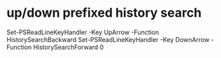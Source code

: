 
# up/down prefixed history search

Set-PSReadLineKeyHandler -Key UpArrow -Function HistorySearchBackward
Set-PSReadLineKeyHandler -Key DownArrow -Function HistorySearchForward
0